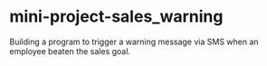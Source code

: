 # mini-project-sales_warning
Building a program to trigger a warning message via SMS when an employee beaten the sales goal.
